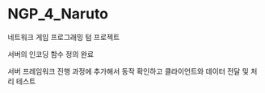 # NGP_4_Naruto
네트워크 게임 프로그래밍 텀 프로젝트 

서버의 인코딩 함수 정의 완료

서버 프레임워크 진행 과정에 추가해서 동작 확인하고
클라이언트와 데이터 전달 및 처리 테스트
